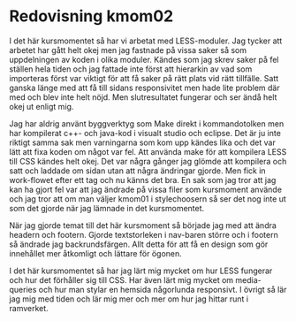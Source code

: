---
---
Redovisning kmom02
=========================

I det här kursmomentet så har vi arbetat med LESS-moduler. Jag tycker att arbetet har gått helt okej men jag fastnade på vissa saker så som uppdelningen av koden i olika moduler. Kändes som jag skrev saker på fel ställen hela tiden och jag fattade inte först att hierarkin av vad som importeras först var viktigt för att få saker på rätt plats vid rätt tillfälle. Satt ganska länge med att få till sidans responsivitet men hade lite problem där med och blev inte helt nöjd. Men slutresultatet fungerar och ser ändå helt okej ut enligt mig.

Jag har aldrig använt byggverktyg som Make direkt i kommandotolken men har kompilerat c++- och java-kod i visualt studio och
eclipse. Det är ju inte riktigt samma sak men varningarna som kom upp kändes lika och det var lätt att fixa koden om något var fel. Att använda make för att kompilera LESS till CSS kändes helt okej. Det var några gånger jag glömde att kompilera och satt och laddade om sidan utan att några ändringar gjorde. Men fick in work-flowet efter ett tag och nu känns det bra. En sak som jag tror att jag kan ha gjort fel var att jag ändrade på vissa filer som kursmoment använde och jag tror att om man väljer kmom01 i stylechoosern så ser det nog inte ut som det gjorde när jag lämnade in det kursmomentet.

När jag gjorde temat till det här kursmoment så började jag med att ändra headern och footern. Gjorde textstorleken i nav-baren större och i footern så ändrade jag backrundsfärgen. Allt detta för att få en design som gör innehållet mer åtkomligt och lättare för ögonen.

I det här kursmomentet så har jag lärt mig mycket om hur LESS fungerar och hur det förhåller sig till CSS. Har även lärt mig mycket om media-queries och hur man stylar en hemsida någorlunda responsivt. I övrigt så lär jag mig med tiden och lär mig mer och mer om hur jag hittar runt i ramverket.
